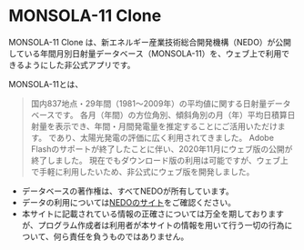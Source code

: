 # MONSOLA-11 Clone

MONSOLA-11 Clone は、新エネルギー産業技術総合開発機構（NEDO）が公開している年間月別日射量データベース（MONSOLA-11）を、ウェブ上で利用できるようにした非公式アプリです。

MONSOLA-11とは、
> 国内837地点・29年間（1981～2009年）の平均値に関する日射量データベースです。
> 各月（年間）の方位角別、傾斜角別の月（年）平均日積算日射量を表示でき、年間・月間発電量を推定することにご活用いただけます。
であり、太陽光発電の評価に広く利用されてきました。
Adobe Flashのサポートが終了したことに伴い、2020年11月にウェブ版の公開が終了しました。
現在でもダウンロード版の利用は可能ですが、ウェブ上で手軽に利用したいため、非公式にウェブ版を開発しました。

- データベースの著作権は、すべてNEDOが所有しています。
- データの利用については<a href="https://www.nedo.go.jp/qinf/copyright.html">NEDOのサイト</a>をご確認ください。
- 本サイトに記載されている情報の正確さについては万全を期しておりますが、プログラム作成者は利用者が本サイトの情報を用いて行う一切の行為について、何ら責任を負うものではありません。